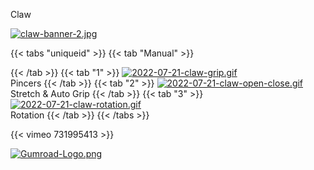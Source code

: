Claw

[![claw-banner-2.jpg](https://i.postimg.cc/jRM7Kx0L/claw-banner-2.jpg)]()

{{< tabs "uniqueid" >}}
{{< tab "Manual" >}}

{{< /tab >}}
{{< tab "1" >}}
[![2022-07-21-claw-grip.gif](https://i.postimg.cc/nZKjvCv9/2022-07-21-claw-grip.gif)]()  
Pincers
{{< /tab >}}
{{< tab "2" >}}
[![2022-07-21-claw-open-close.gif](https://i.postimg.cc/SqbY2Wzp/2022-07-21-claw-open-close.gif)]()  
Stretch & Auto Grip
{{< /tab >}}
{{< tab "3" >}}
[![2022-07-21-claw-rotation.gif](https://i.postimg.cc/Y27v5HwS/2022-07-21-claw-rotation.gif)]()  
Rotation
{{< /tab >}}
{{< /tabs >}}


{{< vimeo 731995413 >}}


[![Gumroad-Logo.png](https://i.postimg.cc/FKZh0BKH/Gumroad-Logo.png)](https://particl3s.gumroad.com/l/claw_rig)
